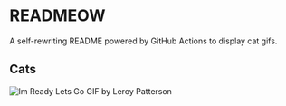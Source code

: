 # READMEOW

A self-rewriting README powered by GitHub Actions to display cat gifs.

## Cats

![Im Ready Lets Go GIF by Leroy Patterson](https://media2.giphy.com/media/CjmvTCZf2U3p09Cn0h/200.gif?cid=9acd02daqfm5noznqgby54867gulp4iskw4skctvpzacema2&ep=v1_gifs_search&rid=200.gif&ct=g)
